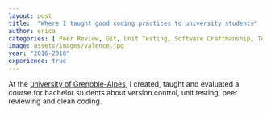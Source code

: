 ```yaml
---
layout: post
title:  "Where I taught good coding practices to university students"
author: erica
categories: [ Peer Review, Git, Unit Testing, Software Craftmanship, Teaching, Practical experience formalisation, Pedagogy, Group management]
image: assets/images/valence.jpg
year: "2016-2018"
experience: true
---
```


At the <a href="https://www.iut-valence.fr/nos-formations/licences-professionnelles/lp-metiers-de-l-informatique-conception-developpement-et-test-de-logiciels-parcours-codage-d-applications-et-de-systemes-informatiques-repartis-casir--249741.kjsp" target="_blank">university of Grenoble-Alpes</a>, I created, taught and evaluated a course for bachelor students about version control, unit testing, peer reviewing and clean coding. 
